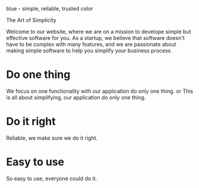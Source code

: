 blue - simple, reliable, trusted color

The Art of Simplicity

Welcome to our website, where we are on a mission to develope simple but effective software for you. As a startup, we believe that software doesn't have to be complex with many features, and we are passionate about making simple software to help you simplify your business process.

# Do one thing
We focus on one functionality with our application do only one thing.
or
This is all about simplifying, our application do only one thing.
# Do it right
Reliable, we make sure we do it right.
# Easy to use
So easy to use, everyone could do it.
